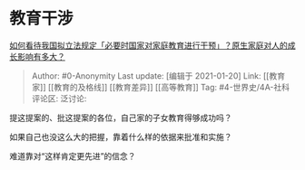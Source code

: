 # 教育干涉
[如何看待我国拟立法规定「必要时国家对家庭教育进行干预」？原生家庭对人的成长影响有多大？](https://www.zhihu.com/question/440252340/answer/1687736889)

> Author: #0-Anonymity
> Last update: [编辑于 2021-01-20]
> Link: [[教育家]] [[教育的及格线]] [[教育差异]] [[高等教育]]
> Tag: #4-世界史/4A-社科
> 评论区:
> 泛讨论:

提这提案的、批这提案的各位，自己家的子女教育得够成功吗？

如果自己也没这么大的把握，靠着什么样的依据来批准和实施？

难道靠对“这样肯定更先进”的信念？
